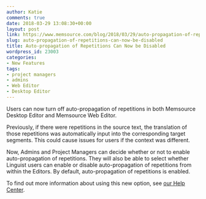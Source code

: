 ```yaml
---
author: Katie
comments: true
date: 2018-03-29 13:08:30+00:00
layout: post
link: https://www.memsource.com/blog/2018/03/29/auto-propagation-of-repetitions-can-now-be-disabled/
slug: auto-propagation-of-repetitions-can-now-be-disabled
title: Auto-propagation of Repetitions Can Now be Disabled
wordpress_id: 23003
categories:
- New Features
tags:
- project managers
- admins
- Web Editor
- Desktop Editor
---
```


Users can now turn off auto-propagation of repetitions in both Memsource Desktop Editor and Memsource Web Editor.

<!-- more -->

Previously, if there were repetitions in the source text, the translation of those repetitions was automatically input into the corresponding target segments. This could cause issues for users if the context was different. 

Now, Admins and Project Managers can decide whether or not to enable auto-propagation of repetitions. They will also be able to select whether Linguist users can enable or disable auto-propagation of repetitions from within the Editors. By default, auto-propagation of repetitions is enabled. 

To find out more information about using this new option, see [our Help Center](https://help.memsource.com/hc/en-us/articles/115003632431-Repetitions). 
